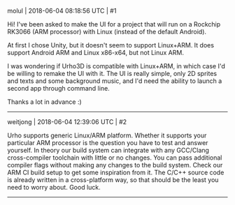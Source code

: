 molul | 2018-06-04 08:18:56 UTC | #1

Hi! I've been asked to make the UI for a project that will run on a Rockchip RK3066 (ARM processor) with Linux (instead of the default Android).

At first I chose Unity, but it doesn't seem to support Linux+ARM. It does support Android ARM and Linux x86-x64, but not Linux ARM.

I was wondering if Urho3D is compatible with Linux+ARM, in which case I'd be willing to remake the UI with it. The UI is really simple, only 2D sprites and texts and some background music, and I'd need the ability to launch a second app through command line.

Thanks a lot in advance :)

-------------------------

weitjong | 2018-06-04 12:39:06 UTC | #2

Urho supports generic Linux/ARM platform. Whether it supports your particular ARM processor is the question you have to test and answer yourself. In theory our build system can integrate with any GCC/Clang cross-compiler toolchain with little or no changes. You can pass additional compiler flags without making any changes to the build system. Check our ARM CI build setup to get some inspiration from it. The C/C++ source code is already written in a cross-platform way, so that should be the least you need to worry about. Good luck.

-------------------------

